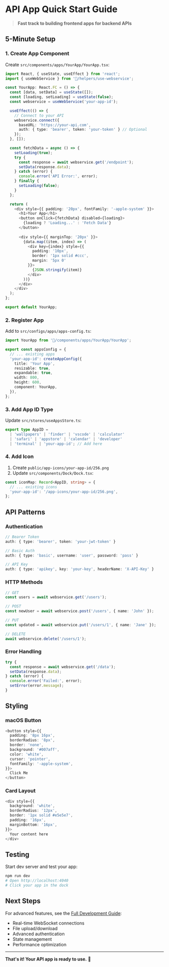 # API App Quick Start Guide

> **Fast track to building frontend apps for backend APIs**

## 5-Minute Setup

### 1. Create App Component
Create `src/components/apps/YourApp/YourApp.tsx`:

```typescript
import React, { useState, useEffect } from 'react';
import { useWebService } from '🍎/helpers/use-webservice';

const YourApp: React.FC = () => {
  const [data, setData] = useState([]);
  const [loading, setLoading] = useState(false);
  const webservice = useWebService('your-app-id');

  useEffect(() => {
    // Connect to your API
    webservice.connect({
      baseURL: 'https://your-api.com',
      auth: { type: 'bearer', token: 'your-token' } // Optional
    });
  }, []);

  const fetchData = async () => {
    setLoading(true);
    try {
      const response = await webservice.get('/endpoint');
      setData(response.data);
    } catch (error) {
      console.error('API Error:', error);
    } finally {
      setLoading(false);
    }
  };

  return (
    <div style={{ padding: '20px', fontFamily: '-apple-system' }}>
      <h1>Your App</h1>
      <button onClick={fetchData} disabled={loading}>
        {loading ? 'Loading...' : 'Fetch Data'}
      </button>
      
      <div style={{ marginTop: '20px' }}>
        {data.map((item, index) => (
          <div key={index} style={{ 
            padding: '10px', 
            border: '1px solid #ccc', 
            margin: '5px 0' 
          }}>
            {JSON.stringify(item)}
          </div>
        ))}
      </div>
    </div>
  );
};

export default YourApp;
```

### 2. Register App
Add to `src/configs/apps/apps-config.ts`:

```typescript
import YourApp from '🍎/components/apps/YourApp/YourApp';

export const appsConfig = {
  // ... existing apps
  'your-app-id': createAppConfig({
    title: 'Your App',
    resizable: true,
    expandable: true,
    width: 800,
    height: 600,
    component: YourApp,
  }),
};
```

### 3. Add App ID Type
Update `src/stores/useAppsStore.ts`:

```typescript
export type AppID = 
  | 'wallpapers' | 'finder' | 'vscode' | 'calculator' 
  | 'safari' | 'appstore' | 'calendar' | 'developer' 
  | 'terminal' | 'your-app-id'; // Add here
```

### 4. Add Icon
1. Create `public/app-icons/your-app-id/256.png`
2. Update `src/components/Dock/Dock.tsx`:

```typescript
const iconMap: Record<AppID, string> = {
  // ... existing icons
  'your-app-id': '/app-icons/your-app-id/256.png',
};
```

## API Patterns

### Authentication
```typescript
// Bearer Token
auth: { type: 'bearer', token: 'your-jwt-token' }

// Basic Auth
auth: { type: 'basic', username: 'user', password: 'pass' }

// API Key
auth: { type: 'apikey', key: 'your-key', headerName: 'X-API-Key' }
```

### HTTP Methods
```typescript
// GET
const users = await webservice.get('/users');

// POST
const newUser = await webservice.post('/users', { name: 'John' });

// PUT
const updated = await webservice.put('/users/1', { name: 'Jane' });

// DELETE
await webservice.delete('/users/1');
```

### Error Handling
```typescript
try {
  const response = await webservice.get('/data');
  setData(response.data);
} catch (error) {
  console.error('Failed:', error);
  setError(error.message);
}
```

## Styling

### macOS Button
```typescript
<button style={{
  padding: '8px 16px',
  borderRadius: '8px',
  border: 'none',
  background: '#007aff',
  color: 'white',
  cursor: 'pointer',
  fontFamily: '-apple-system',
}}>
  Click Me
</button>
```

### Card Layout
```typescript
<div style={{
  background: 'white',
  borderRadius: '12px',
  border: '1px solid #e5e5e7',
  padding: '16px',
  marginBottom: '16px',
}}>
  Your content here
</div>
```

## Testing

Start dev server and test your app:
```bash
npm run dev
# Open http://localhost:4040
# Click your app in the dock
```

## Next Steps

For advanced features, see the [Full Development Guide](./FRONTEND_APP_DEVELOPMENT.md):
- Real-time WebSocket connections
- File upload/download
- Advanced authentication
- State management
- Performance optimization

---

**That's it! Your API app is ready to use.** 🎉
